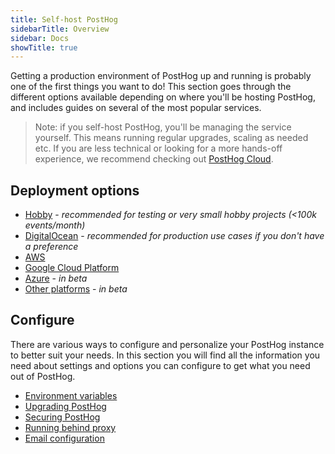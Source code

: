 ```yaml
---
title: Self-host PostHog
sidebarTitle: Overview
sidebar: Docs
showTitle: true
---
```


Getting a production environment of PostHog up and running is probably one of the first things you want to do! This section goes through the different options available depending on where you'll be hosting PostHog, and includes guides on several of the most popular services. 

> Note: if you self-host PostHog, you'll be managing the service yourself. This means running regular upgrades, scaling as needed etc. If you are less technical or looking for a more hands-off experience, we recommend checking out [PostHog Cloud](/docs/cloud).

## Deployment options

- [Hobby](/docs/self-host/deploy/hobby) - _recommended for testing or very small hobby projects (<100k events/month)_
- [DigitalOcean](/docs/self-host/deploy/digital-ocean) - _recommended for production use cases if you don't have a preference_
- [AWS](/docs/self-host/deploy/aws)
- [Google Cloud Platform](/docs/self-host/deploy/gcp)
- [Azure](/docs/self-host/deploy/azure) - _in beta_
- [Other platforms](/docs/self-host/deploy/other) - _in beta_

## Configure

There are various ways to configure and personalize your PostHog instance to better suit your needs. In this section you will find all the information you need about settings and options you can configure to get what you need out of PostHog.

- [Environment variables](/docs/self-host/configure/environment-variables)
- [Upgrading PostHog](/docs/self-host/configure/upgrading-posthog)
- [Securing PostHog](/docs/self-host/configure/securing-posthog)
- [Running behind proxy](/docs/self-host/configure/running-behind-proxy)
- [Email configuration](/docs/self-host/configure/email)
